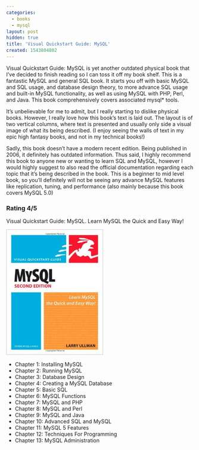 ```yaml
---
categories:
  - books
  - mysql
layout: post
hidden: true
title: 'Visual Quickstart Guide: MySQL'
created: 1543804802
---
```


Visual Quickstart Guide: MySQL is yet another outdated physical book that I’ve decided to finish reading so I can toss it off my book shelf.  This is a fantastic MySQL and general SQL book. It starts you off with basic MySQL and SQL usage,  and database design theory, to more advance SQL usage and built-in MySQL functionality, as well as using MySQL with PHP, Perl, and Java. This book comprehensively covers associated mysql* tools. 

It’s unbelievable for me to admit, but I really starting to dislike physical books. However, I really love how this book’s text is laid out. The layout is of two vertical columns, where text is presented and usually only side a visual image of what its being described. (I enjoy seeing the walls of text in my epic high fantasy books, and not in my technical books!)

Sadly, this book doesn’t have a modern recent edition. Being published in 2006, it definitely has outdated information. Thus said, I highly recommend this book to anyone new or wanting to learn SQL and MySQL, however I would highly suggest to also read the official documentation regarding each topic that it’s being described in the book. This is a beginner to mid level book, so you’ll definitely will not be seeing any advance MySQL features like replication, tuning, and performance (also mainly because this book covers MySQL 5.0) 

### Rating 4/5

Visual Quickstart Guide: MySQL. Learn MySQL the Quick and Easy Way!

<a href="https://www.amazon.com/MySQL-Second-Visual-QuickStart-Guide-ebook/dp/B004U7MKS4" target="_blank"><img src="/assets/books/visual-mysql.jpg"></a>

* Chapter 1: Installing MySQL
* Chapter 2: Running MySQL
* Chapter 3: Database Design
* Chapter 4: Creating a MySQL Database
* Chapter 5: Basic SQL
* Chapter 6: MySQL Functions
* Chapter 7: MySQL and PHP
* Chapter 8: MySQL and Perl
* Chapter 9: MySQL and Java
* Chapter 10: Advanced SQL and MySQL
* Chapter 11: MySQL 5 Features
* Chapter 12: Techniques For Programming
* Chapter 13: MySQL Administration
